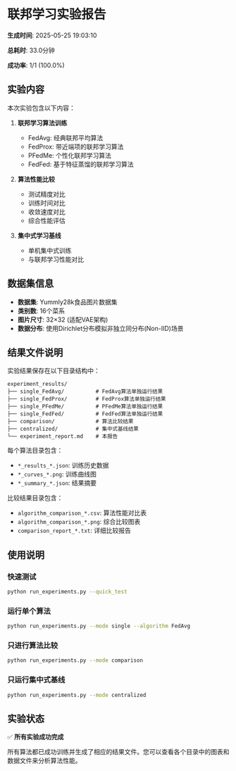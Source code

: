 # 联邦学习实验报告

**生成时间**: 2025-05-25 19:03:10

**总耗时**: 33.0分钟

**成功率**: 1/1 (100.0%)

## 实验内容

本次实验包含以下内容：

1. **联邦学习算法训练**
   - FedAvg: 经典联邦平均算法
   - FedProx: 带近端项的联邦学习算法
   - PFedMe: 个性化联邦学习算法
   - FedFed: 基于特征蒸馏的联邦学习算法

2. **算法性能比较**
   - 测试精度对比
   - 训练时间对比
   - 收敛速度对比
   - 综合性能评估

3. **集中式学习基线**
   - 单机集中式训练
   - 与联邦学习性能对比

## 数据集信息

- **数据集**: Yummly28k食品图片数据集
- **类别数**: 16个菜系
- **图片尺寸**: 32×32 (适配VAE架构)
- **数据分布**: 使用Dirichlet分布模拟非独立同分布(Non-IID)场景

## 结果文件说明

实验结果保存在以下目录结构中：

```
experiment_results/
├── single_FedAvg/          # FedAvg算法单独运行结果
├── single_FedProx/         # FedProx算法单独运行结果
├── single_PFedMe/          # PFedMe算法单独运行结果
├── single_FedFed/          # FedFed算法单独运行结果
├── comparison/             # 算法比较结果
├── centralized/            # 集中式基线结果
└── experiment_report.md    # 本报告
```

每个算法目录包含：
- `*_results_*.json`: 训练历史数据
- `*_curves_*.png`: 训练曲线图
- `*_summary_*.json`: 结果摘要

比较结果目录包含：
- `algorithm_comparison_*.csv`: 算法性能对比表
- `algorithm_comparison_*.png`: 综合比较图表
- `comparison_report_*.txt`: 详细比较报告

## 使用说明

### 快速测试
```bash
python run_experiments.py --quick_test
```

### 运行单个算法
```bash
python run_experiments.py --mode single --algorithm FedAvg
```

### 只进行算法比较
```bash
python run_experiments.py --mode comparison
```

### 只运行集中式基线
```bash
python run_experiments.py --mode centralized
```

## 实验状态

✅ **所有实验成功完成**

所有算法都已成功训练并生成了相应的结果文件。您可以查看各个目录中的图表和数据文件来分析算法性能。


